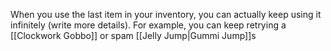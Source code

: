 When you use the last item in your inventory, you can actually keep using it infinitely (write more details). For example, you can keep retrying a [[Clockwork Gobbo]] or spam [[Jelly Jump|Gummi Jump]]s